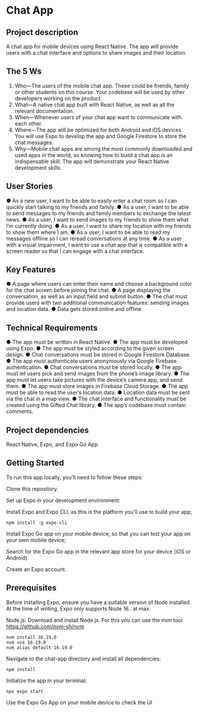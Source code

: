# Chat App

## Project description

A chat app for mobile devices using React Native. The app will
provide users with a chat interface and options to share images and their
location.

## The 5 Ws

1. Who—The users of the mobile chat app. These could be friends, family or other
   students on this course. Your codebase will be used by other developers working on
   the product.
2. What—A native chat app built with React Native, as well as all the relevant
   documentation.
3. When—Whenever users of your chat app want to communicate with each other.
4. Where—The app will be optimized for both Android and iOS devices. You will use
   Expo to develop the app and Google Firestore to store the chat messages.
5. Why—Mobile chat apps are among the most commonly downloaded and used apps
   in the world, so knowing how to build a chat app is an indispensable skill. The app
   will demonstrate your React Native development skills.

## User Stories

● As a new user, I want to be able to easily enter a chat room so I can quickly start talking to my
friends and family.
● As a user, I want to be able to send messages to my friends and family members to exchange
the latest news.
● As a user, I want to send images to my friends to show them what I’m currently doing.
● As a user, I want to share my location with my friends to show them where I am.
● As a user, I want to be able to read my messages offline so I can reread conversations at any
time.
● As a user with a visual impairment, I want to use a chat app that is compatible with a screen
reader so that I can engage with a chat interface.

## Key Features

● A page where users can enter their name and choose a background color for the chat screen
before joining the chat.
● A page displaying the conversation, as well as an input field and submit button.
● The chat must provide users with two additional communication features: sending images
and location data.
● Data gets stored online and offline

## Technical Requirements

● The app must be written in React Native.
● The app must be developed using Expo.
● The app must be styled according to the given screen design.
● Chat conversations must be stored in Google Firestore Database.
● The app must authenticate users anonymously via Google Firebase authentication.
● Chat conversations must be stored locally.
● The app must let users pick and send images from the phone’s image library.
● The app must let users take pictures with the device’s camera app, and send them.
● The app must store images in Firebase Cloud Storage.
● The app must be able to read the user’s location data.
● Location data must be sent via the chat in a map view.
● The chat interface and functionality must be created using the Gifted Chat library.
● The app’s codebase must contain comments.

## Project dependencies

React Native, Expo, and Expo Go App

## Getting Started

To run this app locally, you'll need to follow these steps:

Clone this repository.

Set up Expo in your development environment:

Install Expo and Expo CLI, as this is the platform you’ll use to build your app;

```
npm install -g expo-cli
```

Install Expo Go app on your mobile device, so that you can test your app on your own mobile device;

Search for the Expo Go app in the relevant app store for your device (iOS or Android)

Create an Expo account.

## Prerequisites

Before installing Expo, ensure you have a suitable version of Node installed. At the time of writing, Expo only supports Node 16.. at max.

Node.js: Download and install Node.js. For this you can use the nvm tool https://github.com/nvm-sh/nvm

```
nvm install 16.19.0
nvm use 16.19.0
nvm alias default 16.19.0
```

Navigate to the chat-app directory and install all dependencies:

```
npm install
```

Initialize the app in your terminal:

```
npx expo start
```

Use the Expo Go App on your mobile device to check the UI
